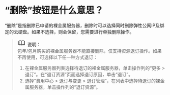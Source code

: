 # “删除”按钮是什么意思？<a name="bms_faq_0042"></a>

“删除”是指删除已申请的裸金属服务器，删除时可以选择同时删除弹性公网IP及绑定的云硬盘。如果不选择，则会保留，您需要进行单独删除操作。

>![](public_sys-resources/icon-note.gif) **说明：**   
>包年/包月购买的裸金属服务器不能直接删除，仅支持资源退订操作。如果不再使用，可选择以下任一种方式退订：  
>1.  在裸金属服务器列表选择待退订的裸金属服务器，单击操作列的“更多 \> 退订”。在“退订资源”页面选择退订原因，单击“退订”。  
>2.  选择“费用中心 \> 退订与变更 \> 退订管理”，在列表中选择待退订的裸金属服务器，单击操作列的“退订资源”。  

